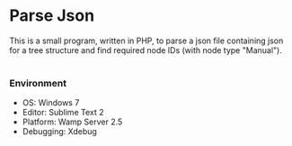 Parse Json
===
This is a small program, written in PHP, to parse a json file containing json for a tree structure and find required node IDs (with node type "Manual").<br />
<br />
### Environment
* OS: Windows 7
* Editor: Sublime Text 2
* Platform: Wamp Server 2.5
* Debugging: Xdebug
